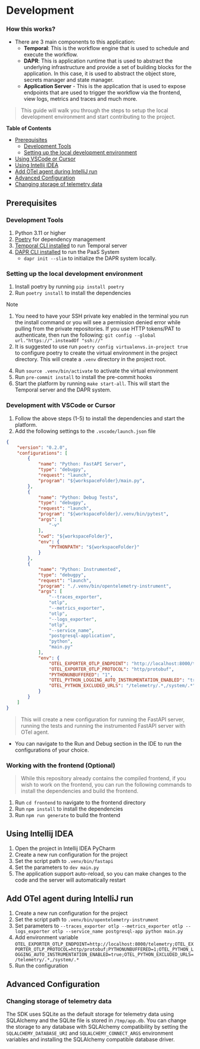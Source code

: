 # Development

### How this works?

- There are 3 main components to this application:
    - **Temporal**: This is the workflow engine that is used to schedule and execute the workflow.
    - **DAPR**: This is application runtime that is used to abstract the underlying infrastructure and provide a set of building blocks for the application. In this case, it is used to abstract the object store, secrets manager and state manager.
    - **Application Server** - This is the application that is used to expose endpoints that are used to trigger the workflow via the frontend, view logs, metrics and traces and much more.


> This guide will walk you through the steps to setup the local development environment and start contributing to the project.

**Table of Contents**
- [Prerequisites](#prerequisites)
    - [Development Tools](#development-tools)
    - [Setting up the local development environment](#setting-up-the-local-development-environment)
- [Using VSCode or Cursor](#development-with-vscode-or-cursor)
- [Using Intellij IDEA](#using-intellij-idea)
- [Add OTel agent during IntelliJ run](#add-otel-agent-during-intellij-run)
- [Advanced Configuration](#advanced-configuration)
- [Changing storage of telemetry data](#changing-storage-of-telemetry-data)


## Prerequisites

### Development Tools
1. Python 3.11 or higher
2. [Poetry](https://python-poetry.org/) for dependency management
3. [Temporal CLI installed](https://docs.temporal.io/docs/cli/) to run Temporal server
4. [DAPR CLI installed](https://docs.dapr.io/getting-started/install-dapr-cli/) to run the PaaS System
    - `dapr init --slim` to initialize the DAPR system locally.


### Setting up the local development environment
1. Install poetry by running `pip install poetry`
2. Run `poetry install` to install the dependencies
> [!NOTE]
> 1. You need to have your SSH private key enabled in the terminal you run the install command or you will see a permission denied error while pulling from the private repositories. If you use HTTP tokens/PAT to authenticate, then run the following:
    ```
    git config --global url."https://".insteadOf "ssh://"
    ```
> 2. It is suggested to use run `poetry config virtualenvs.in-project true` to configure poetry to create the virtual environment in the project directory. This will create a `.venv` directory in the project root.
4. Run `source .venv/bin/activate` to activate the virtual environment
5. Run `pre-commit install` to install the pre-commit hooks
6. Start the platform by running `make start-all`. This will start the Temporal server and the DAPR system.


### Development with VSCode or Cursor
1. Follow the above steps (1-5) to install the dependencies and start the platform.
2. Add the following settings to the `.vscode/launch.json` file
```json
{
    "version": "0.2.0",
    "configurations": [
        {
            "name": "Python: FastAPI Server",
            "type": "debugpy",
            "request": "launch",
            "program": "${workspaceFolder}/main.py",
        },
        {
            "name": "Python: Debug Tests",
            "type": "debugpy",
            "request": "launch",
            "program": "${workspaceFolder}/.venv/bin/pytest",
            "args": [
                "-v"
            ],
            "cwd": "${workspaceFolder}",
            "env": {
                "PYTHONPATH": "${workspaceFolder}"
            }
        },
        {
            "name": "Python: Instrumented",
            "type": "debugpy",
            "request": "launch",
            "program": "./.venv/bin/opentelemetry-instrument",
            "args": [
                "--traces_exporter",
                "otlp",
                "--metrics_exporter",
                "otlp",
                "--logs_exporter",
                "otlp",
                "--service_name",
                "postgresql-application",
                "python",
                "main.py"
            ],
            "env": {
                "OTEL_EXPORTER_OTLP_ENDPOINT": "http://localhost:8000/telemetry",
                "OTEL_EXPORTER_OTLP_PROTOCOL": "http/protobuf",
                "PYTHONUNBUFFERED": "1",
                "OTEL_PYTHON_LOGGING_AUTO_INSTRUMENTATION_ENABLED": "true",
                "OTEL_PYTHON_EXCLUDED_URLS": "/telemetry/.*,/system/.*"
            }
        }
    ]
}
```
> This will create a new configuration for running the FastAPI server, running the tests and running the instrumented FastAPI server with OTel agent.
- You can navigate to the Run and Debug section in the IDE to run the configurations of your choice.


### Working with the frontend (Optional)

> While this repository already contains the compiled frontend, if you wish to work on the frontend, you can run the following commands to install the dependencies and build the frontend.

1. Run `cd frontend` to navigate to the frontend directory
2. Run `npm install` to install the dependencies
3. Run `npm run generate` to build the frontend

## Using Intellij IDEA
1. Open the project in Intellij IDEA PyCharm
2. Create a new run configuration for the project
3. Set the script path to `.venv/bin/fastapi`
4. Set the parameters to `dev main.py`
5. The application support auto-reload, so you can make changes to the code and the server will automatically restart


## Add OTel agent during IntelliJ run
1. Create a new run configuration for the project
2. Set the script path to `.venv/bin/opentelemetry-instrument`
3. Set parameters to `--traces_exporter otlp --metrics_exporter otlp --logs_exporter otlp --service_name postgresql-app python main.py`
4. Add environment variable `OTEL_EXPORTER_OTLP_ENDPOINT=http://localhost:8000/telemetry;OTEL_EXPORTER_OTLP_PROTOCOL=http/protobuf;PYTHONUNBUFFERED=1;OTEL_PYTHON_LOGGING_AUTO_INSTRUMENTATION_ENABLED=true;OTEL_PYTHON_EXCLUDED_URLS=/telemetry/.*,/system/.*`
5. Run the configuration

## Advanced Configuration

### Changing storage of telemetry data
The SDK uses SQLite as the default storage for telemetry data using SQLAlchemy and the SQLite file is stored in `/tmp/app.db`.
You can change the storage to any database with SQLAlchemy compatibility by setting the `SQLALCHEMY_DATABASE_URI` and `SQLALCHEMY_CONNECT_ARGS` environment variables and installing the SQLAlchemy compatible database driver.

